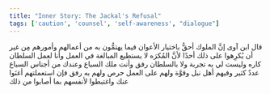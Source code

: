 ```yaml
---
title: "Inner Story: The Jackal's Refusal"
tags: ['caution', 'counsel', 'self-awareness', "dialogue"]
---
```


 قال ابن آوى إنَّ الملوك أحقُّ باختيار الأعوان فيما يهتمُّون به من أعمالهم وأمورهم مِن غير أن يُكرِهوا على ذلك أحدًا لأنَّ المُكرَه لا يستطيع المبالغة في العمل وأنا لعمل السلطان كاره وليست لي به تجربة ولا بالسلطان رفق وأنت ملك السباع وعندك من أجناس السباع عددٌ كثير وفيهم أهل نبل وقوَّة ولهم على العمل حرص ولهم به رفق فإن استعملتهم أغنَوا عنك واغتبطوا لأنفسهم بما أصابوا من ذلك
